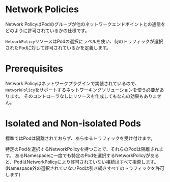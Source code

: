 Network Policies
================

Network PolicyはPodのグループが他のネットワークエンドポイントとの通信をどのように許可されているかの仕様です。

`NetworkPolicy`リソースはPodの選択にラベルを使い、何のトラフィックが選択されたPodに対して許可されているかを定義します。


# Prerequisites

Network Policyはネットワークプラグインで実装されているので、`NetworkPolicy`をサポートするネットワーキングソリューションを使う必要があります。
そのコントローラなしにリソースを作成してもなんの効果もありません。


# Isolated and Non-isolated Pods

標準ではPodは隔離されておらず、あらゆるトラフィックを受け付けます。

特定のPodを選択するNetworkPolicyを持つことで、それらのPodは隔離されます。
あるNamespaceに一度でも特定のPodを選択するNetworkPolicyがあると、PodはNetworkPolicyにより許可されていない接続はすべて拒否します。
(Namespace外の選択されていないPodは引き続きすべてのトラフィックを許可します)
